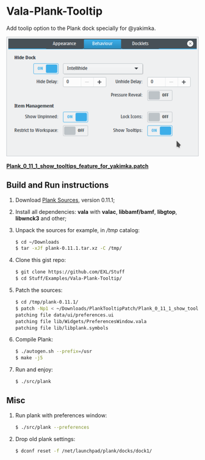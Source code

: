 Vala-Plank-Tooltip
==================

Add toolip option to the Plank dock specially for @yakimka.

![Plank Settings](Screenshot_Plank.png)

**[Plank_0_11_1_show_tooltips_feature_for_yakimka.patch](../../Patches/Plank_0_11_1_show_tooltips_feature_for_yakimka.patch)**

## Build and Run instructions

1. Download [Plank Sources](https://launchpad.net/plank/1.0/0.11.1/+download/plank-0.11.1.tar.xz), version 0.11.1;
2. Install all dependencies: **vala** with **valac**, **libbamf/bamf**, **libgtop**, **libwnck3** and other;
3. Unpack the sources for example, in */tmp* catalog:
    ```bash
    $ cd ~/Downloads
    $ tar -xJf plank-0.11.1.tar.xz -C /tmp/
    ```

4. Clone this gist repo:
    ```bash
    $ git clone https://github.com/EXL/Stuff
    $ cd Stuff/Examples/Vala-Plank-Tooltip/
    ```

5. Patch the sources:
    ```bash
    $ cd /tmp/plank-0.11.1/
    $ patch -Np1 < ~/Downloads/PlankTooltipPatch/Plank_0_11_1_show_tooltips_feature_for_yakimka.patch
    patching file data/ui/preferences.ui
    patching file lib/Widgets/PreferencesWindow.vala
    patching file lib/libplank.symbols
    ```

6. Compile Plank:
    ```bash
    $ ./autogen.sh --prefix=/usr
    $ make -j5
    ```

7. Run and enjoy:
    ```bash
    $ ./src/plank
    ```

## Misc

1. Run plank with preferences window:
    ```bash
    $ ./src/plank --preferences
    ```

2. Drop old plank settings:
    ```bash
    $ dconf reset -f /net/launchpad/plank/docks/dock1/
    ```
